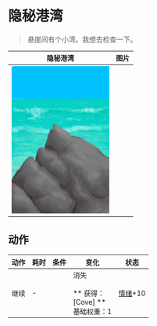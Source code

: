 # 隐秘港湾  
> 悬崖间有个小湾。我想去检查一下。  
  
  隐秘港湾  |   图片   
 ----  |  ----:   
   |  <img decoding="async" src="Sprite/PointyRock.png" href="a.md" style="max-width:300px;max-height:300px;">   
  
## 动作  
动作  |  耗时  |  条件  |  变化  |  状态  
----  |  ----  |  ----  |  ----  |  ----  
继续<br>  |  -  |    |  消失<br><br>** 获得： **<br>** [Cove] **<br>基础权重：1<br>  |  [情绪](Morale.md)+10  
